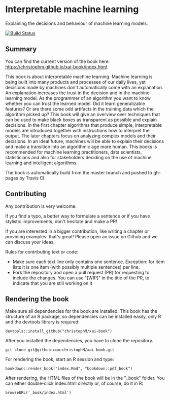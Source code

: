 # Interpretable machine learning

Explaining the decisions and behaviour of machine learning models.

[![Build Status](https://travis-ci.org/christophM/xai-book.svg?branch=master)](https://travis-ci.org/christophM/xai-book)

## Summary
You can find the current version of the book here: https://christophm.github.io/xai-book/index.html.

This book is about interpretable machine learning. Machine learning is being built into many products and processes of our daily lives, yet decisions made by machines don't automatically come with an explanation. An explanation increases the trust in the decision and in the machine learning model. As the programmer of an algorithm you want to know whether you can trust the learned model. Did it learn generalizable features? Or are there some odd artifacts in the training data which the algorithm picked up? This book will give an overview over techniques that can be used to make black boxes as transparent as possible and explain decisions. In the first chapter algorithms that produce simple, interpretable models are introduced together with instructions how to interpret the output. The later chapters focus on analyzing complex models and their decisions.
In an ideal future, machines will be able to explain their decisions and make a transition into an algorithmic age more human. This books is recommended for machine learning practitioners, data scientists, statisticians and also for stakeholders deciding on the use of machine learning and intelligent algorithms.


The book is automatically build from the master branch and pushed to gh-pages by Travis CI.

## Contributing

Any contribution is very welcome.

If you find a typo, a better way to formulate a sentence or if you have stylistic improvements, don't hesitate and make a PR!

If you are interested in a bigger contribution, like writing a chapter or providing examples: that's great! Please open an issue on Github and we can discuss your ideas.

Rules for contributing text or code:

- Make sure each text line only contains one sentence. Exception: for item lists it is one item (with possibly multiple sentences) per line.
- Fork the repository and open a pull request (PR) for requesting to include the changes. You can use "[WIP]" in the title of the PR, to indicate that you are still working on it 


## Rendering the book
Make sure all dependencies for the book are installed. This book has the structure of an R package, so dependencies can be installed easily, only R and the devtools library is required:
```{r}
devtools::install_github("christophM/xai-book")
```

After you installed the dependencies, you have to clone the repository.
```{shell}
git clone git@github.com:christophM/xai-book.git
```

For rendering the book, start an R session and type:
```{r}
bookdown::render_book("index.Rmd", "bookdown::pdf_book")
```
After rendering, the HTML files of the  book will be in the "_book" folder. You can either double-click index.html directly or, of course, do it in R:
```{r}
browseURL('_book/index.html')
 ```
